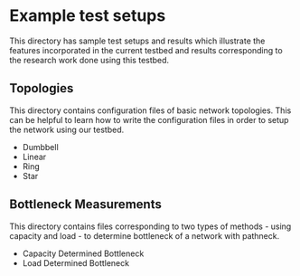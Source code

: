 # Example test setups 
This directory has sample test setups and results which illustrate the 
features incorporated in the current testbed and results corresponding to 
the research work done using this testbed.

## Topologies
This directory contains configuration files of basic network topologies.
This can be helpful to learn how to write the configuration files in order to setup
the network using our testbed.
- Dumbbell
- Linear
- Ring
- Star

## Bottleneck Measurements
This directory contains files corresponding to two types of methods - using capacity and load - to determine bottleneck of a network with pathneck.
- Capacity Determined Bottleneck
- Load Determined Bottleneck
